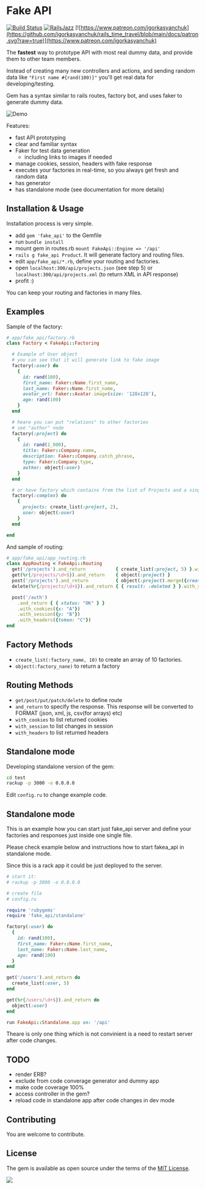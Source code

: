 # Fake API

[![Build Status](https://travis-ci.org/igorkasyanchuk/fake_api.svg?branch=master)](https://travis-ci.org/igorkasyanchuk/fake_api)
[![RailsJazz](https://github.com/igorkasyanchuk/rails_time_travel/blob/main/docs/my_other.svg?raw=true)](https://www.railsjazz.com)
[![https://www.patreon.com/igorkasyanchuk](https://github.com/igorkasyanchuk/rails_time_travel/blob/main/docs/patron.svg?raw=true)](https://www.patreon.com/igorkasyanchuk)

The **fastest** way to prototype API with most real dummy data, and provide them to other team members.

Instead of creating many new controllers and actions, and sending random data like `"First name #{rand(100)}"` you'll get real data for developing/testing.

Gem has a syntax similar to rails routes, factory bot, and uses faker to generate dummy data.

![Demo](/docs/fake_api_demo.gif)

Features:

* fast API prototyping
* clear and familiar syntax
* Faker for test data generation
  * including links to images if needed
* manage cookies, session, headers with fake response
* executes your factories in real-time, so you always get fresh and random data
* has generator
* has standalone mode (see documentation for more details)

## Installation & Usage

Installation process is very simple.

- add `gem 'fake_api'` to the Gemfile
- run `bundle install`
- mount gem in routes.rb `mount FakeApi::Engine => '/api'`
- `rails g fake_api Product`. It will generate factory and routing files.
- edit `app/fake_api/*.rb`, define your routing and factories.
- open `localhost:300/api/projects.json` (see step 5) or `localhost:300/api/projects.xml` (to return XML in API response)
- profit :)

You can keep your routing and factories in many files.

## Examples

Sample of the factory:

```ruby
# app/fake_api/factory.rb
class Factory < FakeApi::Factoring

  # Example of User object
  # you can see that it will generate link to fake image
  factory(:user) do
    {
      id: rand(100),
      first_name: Faker::Name.first_name,
      last_name: Faker::Name.first_name,
      avatar_url: Faker::Avatar.image(size: '128x128'),
      age: rand(100)
    }
  end

  # heare you can put "relations" to other factories
  # see "author" node
  factory(:project) do
    {
      id: rand(1_000),
      title: Faker::Company.name,
      description: Faker::Company.catch_phrase,
      type: Faker::Company.type,
      author: object(:user)
    }
  end

  # or have factory which contains from the list of Projects and a single user
  factory(:complex) do
    {
      projects: create_list(:project, 2),
      user: object(:user)
    }
  end

end
```

And sample of routing:

```ruby
# app/fake_api/app_routing.rb
class AppRouting < FakeApi::Routing
  get('/projects').and_return           { create_list(:project, 5) }.with_status(202).with_headers({TOKEN: "SECRET"})
  get(%r{/projects/\d+$}).and_return    { object(:project) }
  post('/projects').and_return          { object(:project).merge({created: 'ok'}) }
  delete(%r{/projects/\d+$}).and_return { { result: :deleted } }.with_status(333)

  post('/auth')
    .and_return { { status: "OK" } }
    .with_cookies({x: "A"})
    .with_session({y: "B"})
    .with_headers({token: "C"})
end
```

## Factory Methods

- `create_list(:factory_name, 10)` to create an array of 10 factories.
- `object(:factory_nane)` to return a factory

## Routing Methods

- `get/post/put/patch/delete` to define route
- `and_return` to specify the response. This response will be converted to FORMAT (json, xml, js, csv(for arrays) etc)
- `with_cookies` to list returned cookies
- `with_session` to list changes in session
- `with_headers` to list returned headers

## Standalone mode

Developing standalone version of the gem:

```bash
cd test
rackup -p 3000 -o 0.0.0.0
```

Edit `config.ru` to change example code.

## Standalone mode

This is an example how you can start just fake_api server and define your factories and responses just inside one single file.

Please check example below and instructions how to start fakea_api in standalone mode.

Since this is a rack app it could be just deployed to the server.

```ruby
# start it:
# rackup -p 3000 -o 0.0.0.0

# create file
# config.ru

require 'rubygems'
require 'fake_api/standalone'

factory(:user) do
  {
    id: rand(100),
    first_name: Faker::Name.first_name,
    last_name: Faker::Name.last_name,
    age: rand(100)
  }
end

get('/users').and_return do
  create_list(:user, 5)
end

get(%r{/users/\d+$}).and_return do
  object(:user)
end

run FakeApi::Standalone.app on: '/api'
```

Theare is only one thing which is not convinient is a need to restart server after code changes.

## TODO

- render ERB?
- exclude from code converage generator and dummy app
- make code coverage 100%
- access controller in the gem?
- reload code in standalone app after code changes in dev mode

## Contributing

You are welcome to contribute.

## License

The gem is available as open source under the terms of the [MIT License](https://opensource.org/licenses/MIT).

[<img src="https://github.com/igorkasyanchuk/rails_time_travel/blob/main/docs/more_gems.png?raw=true"
/>](https://www.railsjazz.com/?utm_source=github&utm_medium=bottom&utm_campaign=fake_api)
